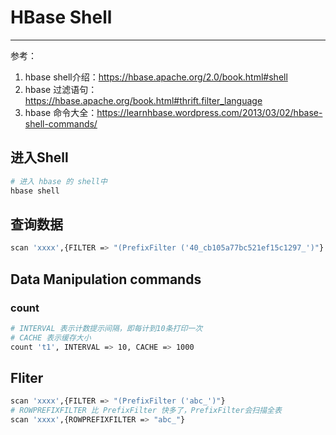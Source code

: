 # HBase Shell

---

参考：

1. hbase shell介绍：https://hbase.apache.org/2.0/book.html#shell 
2. hbase 过滤语句：https://hbase.apache.org/book.html#thrift.filter_language
3. hbase 命令大全：https://learnhbase.wordpress.com/2013/03/02/hbase-shell-commands/





## 进入Shell

```sh
# 进入 hbase 的 shell中
hbase shell
```

## 查询数据

```sh
scan 'xxxx',{FILTER => "(PrefixFilter ('40_cb105a77bc521ef15c1297_')"}
```

## Data Manipulation commands

### count

```sh
# INTERVAL 表示计数提示间隔，即每计到10条打印一次
# CACHE 表示缓存大小
count 't1', INTERVAL => 10, CACHE => 1000
```

## Fliter

```sh
scan 'xxxx',{FILTER => "(PrefixFilter ('abc_')"}
# ROWPREFIXFILTER 比 PrefixFilter 快多了，PrefixFilter会扫描全表
scan 'xxxx',{ROWPREFIXFILTER => "abc_"}
```

